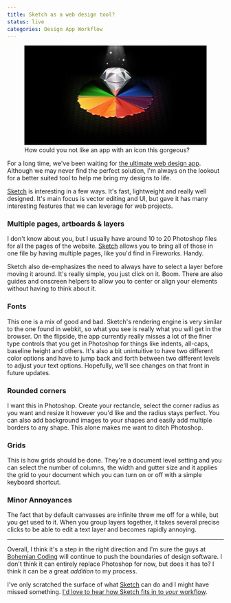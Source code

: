 ```yaml
---
title: Sketch as a web design tool?
status: live
categories: Design App Workflow
---
```


<figure>
	<img src="/assets/articles/sketch/sketch.jpg" alt="Sketch">
	<figcaption>How could you not like an app with an icon this gorgeous?</figcaption>
</figure>

For a long time, we've been waiting for [the ultimate web design app](http://v4.jasonsantamaria.com/articles/a-real-web-design-application/). Although we may never find the perfect solution, I'm always on the lookout for a better suited tool to help me bring my designs to life.

[Sketch](http://www.bohemiancoding.com/sketch/) is interesting in a few ways. It's fast, lightweight and really well designed. It's main focus is vector editing and UI, but gave it has many interesting features that we can leverage for web projects.

### Multiple pages, artboards & layers

I don't know about you, but I usually have around 10 to 20 Photoshop files for all the pages of the website. [Sketch](http://www.bohemiancoding.com/sketch/) allows you to bring all of those in one file by having multiple pages, like you'd find in Fireworks. Handy.

<!--more-->

Sketch also de-emphasizes the need to always have to select a layer before moving it around. It's really simple, you just click on it. Boom. There are also guides and onscreen helpers to allow you to center or align your elements without having to think about it.

### Fonts

This one is a mix of good and bad. Sketch's rendering engine is very similar to the one found in webkit, so what you see is really what you will get in the browser. On the flipside, the app currently really misses a lot of the finer type controls that you get in Photoshop for things like indents, all-caps, baseline height and others. It's also a bit unintuitive to have two different color options and have to jump back and forth between two different levels to adjust your text options. Hopefully, we'll see changes on that front in future updates.

### Rounded corners

I want this in Photoshop. Create your rectancle, select the corner radius as you want and resize it however you'd like and the radius stays perfect. You can also add background images to your shapes and easily add multiple borders to any shape. This alone makes me want to ditch Photoshop.

### Grids

This is how grids should be done. They're a document level setting and you can select the number of columns, the width and gutter size and it applies the grid to your document which you can turn on or off with a simple keyboard shortcut.

### Minor Annoyances

The fact that by default canvasses are infinite threw me off for a while, but you get used to it. When you group layers together, it takes several precise clicks to be able to edit a text layer and becomes rapidly annoying.

***

Overall, I think it's a step in the right direction and I'm sure the guys at [Bohemian Coding](http://www.bohemiancoding.com) will continue to push the boundaries of design software. I don't think it can entirely replace Photoshop for now, but does it has to? I think it can be a great *addition* to my process.

I've only scratched the surface of what [Sketch](http://www.bohemiancoding.com/sketch/) can do and I might have missed something. [I'd love to hear how Sketch fits in to *your* workflow](mailto:kevin@kevinclark.ca).